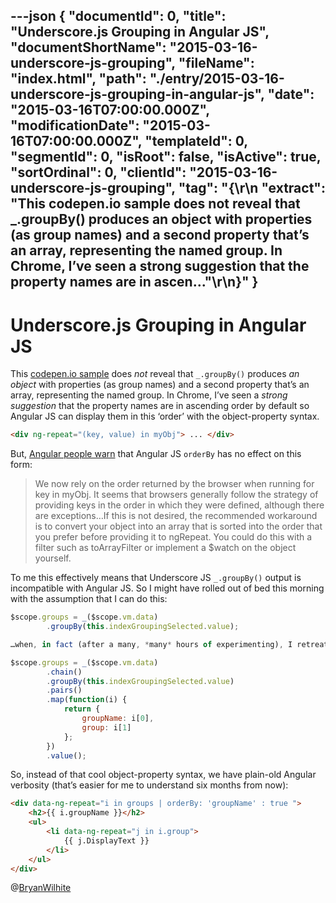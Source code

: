 ---json
{
  "documentId": 0,
  "title": "Underscore.js Grouping in Angular JS",
  "documentShortName": "2015-03-16-underscore-js-grouping",
  "fileName": "index.html",
  "path": "./entry/2015-03-16-underscore-js-grouping-in-angular-js",
  "date": "2015-03-16T07:00:00.000Z",
  "modificationDate": "2015-03-16T07:00:00.000Z",
  "templateId": 0,
  "segmentId": 0,
  "isRoot": false,
  "isActive": true,
  "sortOrdinal": 0,
  "clientId": "2015-03-16-underscore-js-grouping",
  "tag": "{\r\n  \"extract\": \"This codepen.io sample does not reveal that _.groupBy() produces an object with properties (as group names) and a second property that’s an array, representing the named group. In Chrome, I’ve seen a strong suggestion that the property names are in ascen...\"\r\n}"
}
---

# Underscore.js Grouping in Angular JS

This [codepen.io sample](http://codepen.io/rasx/pen/BjCkH) does *not* reveal that `_.groupBy()` produces *an object* with properties (as group names) and a second property that’s an array, representing the named group. In Chrome, I’ve seen a *strong suggestion* that the property names are in ascending order by default so Angular JS can display them in this ‘order’ with the object-property syntax.

```html
<div ng-repeat="(key, value) in myObj"> ... </div>
```

But, [Angular people warn](https://docs.angularjs.org/api/ng/directive/ngRepeat) that Angular JS `orderBy` has no effect on this form:

<blockquote>

We now rely on the order returned by the browser when running for key in myObj. It seems that browsers generally follow the strategy of providing keys in the order in which they were defined, although there are exceptions…If this is not desired, the recommended workaround is to convert your object into an array that is sorted into the order that you prefer before providing it to ngRepeat. You could do this with a filter such as toArrayFilter or implement a $watch on the object yourself.

</blockquote>

To me this effectively means that Underscore JS `_.groupBy()` output is incompatible with Angular JS. So I might have rolled out of bed this morning with the assumption that I can do this:

```javascript
$scope.groups = _($scope.vm.data)
        .groupBy(this.indexGroupingSelected.value);

…when, in fact (after a many, *many* hours of experimenting), I retreat to this:

$scope.groups = _($scope.vm.data)
        .chain()
        .groupBy(this.indexGroupingSelected.value)
        .pairs()
        .map(function(i) {
            return {
                groupName: i[0],
                group: i[1]
            };
        })
        .value();
```

So, instead of that cool object-property syntax, we have plain-old Angular verbosity (that’s easier for me to understand six months from now):

```html
<div data-ng-repeat="i in groups | orderBy: 'groupName' : true ">
    <h2>{{ i.groupName }}</h2>
    <ul>
        <li data-ng-repeat="j in i.group">
            {{ j.DisplayText }}
        </li>
    </ul>
</div>
```

@[BryanWilhite](https://twitter.com/BryanWilhite)
